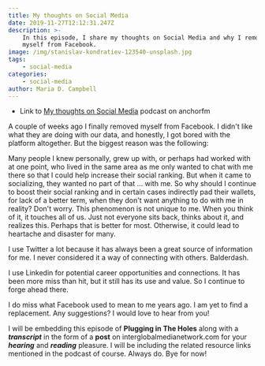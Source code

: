 ```yaml
---
title: My thoughts on Social Media
date: 2019-11-27T12:12:31.247Z
description: >-
    In this episode, I share my thoughts on Social Media and why I removed
    myself from Facebook.
image: /img/stanislav-kondratiev-123540-unsplash.jpg
tags:
    - social-media
categories:
    - social-media
author: Maria D. Campbell
---
```


-   Link to
    [My thoughts on Social Media](https://anchor.fm/maria-campbell/episodes/My-thoughts-on-Social-Media-e959efpodcast)
    podcast on anchorfm

A couple of weeks ago I finally removed myself from Facebook. I didn't like what
they are doing with our data, and honestly, I got bored with the platform
altogether. But the biggest reason was the following:

Many people I knew personally, grew up with, or perhaps had worked with at one
point, who lived in the same area as me only wanted to chat with me there so
that I could help increase their social ranking. But when it came to
socializing, they wanted no part of that … with me. So why should I continue to
boost their social ranking and in certain cases indirectly pad their wallets,
for lack of a better term, when they don't want anything to do with me in
reality? Don't worry. This phenomenon is not unique to me. When you think of it,
it touches all of us. Just not everyone sits back, thinks about it, and realizes
this. Perhaps that is better for most. Otherwise, it could lead to heartache and
disaster for many.

I use Twitter a lot because it has always been a great source of information for
me. I never considered it a way of connecting with others. Balderdash.

I use Linkedin for potential career opportunities and connections. It has been
more miss than hit, but it still has its use and value. So I continue to forge
ahead there.

I do miss what Facebook used to mean to me years ago. I am yet to find a
replacement. Any suggestions? I would love to hear from you!

I will be embedding this episode of **Plugging in The Holes** along with a
**_transcript_** in the form of a **post** on interglobalmedianetwork.com for
your **_hearing_** and **_reading_** pleasure. I will be including the related
resource links mentioned in the podcast of course. Always do. Bye for now!
